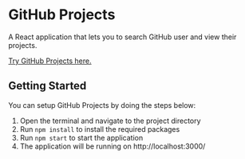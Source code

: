 # GitHub Projects

A React application that lets you to search GitHub user and view their projects.

[Try GitHub Projects here.](http://github-projects.web.app)

## Getting Started

You can setup GitHub Projects by doing the steps below:

1. Open the terminal and navigate to the project directory
2. Run `npm install` to install the required packages
3. Run `npm start` to start the application
4. The application will be running on http://localhost:3000/
